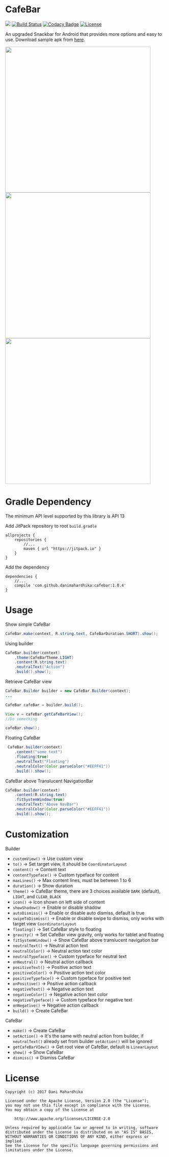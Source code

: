 # CafeBar
[![](https://jitpack.io/v/danimahardhika/cafebar.svg)](https://jitpack.io/#danimahardhika/cafebar) [![Build Status](https://travis-ci.org/danimahardhika/cafebar.svg?branch=master)](https://travis-ci.org/danimahardhika/cafebar) [![Codacy Badge](https://api.codacy.com/project/badge/Grade/3b44524988a940fa9a48917bd6ed5367)](https://www.codacy.com/app/danimahardhika/wallpaperboard?utm_source=github.com&amp;utm_medium=referral&amp;utm_content=danimahardhika/wallpaperboard&amp;utm_campaign=Badge_Grade) [![License](https://img.shields.io/badge/License-Apache%202.0-blue.svg)](https://opensource.org/licenses/Apache-2.0) 

An upgraded Snackbar for Android that provides more options and easy to use. Download sample apk from [here](https://github.com/danimahardhika/cafebar/releases/download/1.0.0/sample-release.apk).

<img src="https://raw.githubusercontent.com/danimahardhika/cafebar/master/arts/screenshot.jpg" height="456"> <img src="https://raw.githubusercontent.com/danimahardhika/cafebar/master/arts/demo-0.gif" height="456"> <img src="https://raw.githubusercontent.com/danimahardhika/cafebar/master/arts/demo-1.gif" height="456">

# Gradle Dependency
The minimum API level supported by this library is API 13

Add JitPack repository to root ```build.gradle```
```Gradle
allprojects {
    repositories {
        //...
        maven { url "https://jitpack.io" }
    }
}
```
Add the dependency
```Gradle
dependencies {
    //...
    compile 'com.github.danimahardhika:cafebar:1.0.4'
}
```

# Usage
Show simple CafeBar
```java
CafeBar.make(context, R.string.text, CafeBarDuration.SHORT).show();
```

Using builder
```java
CafeBar.builder(context)
    .theme(CafeBarTheme.LIGHT)
    .content(R.string.text)
    .neutralText("Action")
    .build().show();
```

Retrieve CafeBar view
```java
CafeBar.Builder builder = new CafeBar.Builder(context);
...

CafeBar cafeBar = builder.build();

View v = cafeBar.getCafeBarView();
//Do something

cafeBar.show();
```

Floating CafeBar
```java
 CafeBar.builder(context)
    .content("some text")
    .floating(true)
    .neutralText("Floating")
    .neutralColor(Color.parseColor("#EEFF41"))
    .build().show();
```

CafeBar above Translucent NavigationBar
```java
CafeBar.builder(context)
    .content(R.string.text)
    .fitSystemWindow(true)
    .neutralText("Above NavBar")
    .neutralColor(Color.parseColor("#EEFF41"))
    .build().show();
```

# Customization
Builder
- `customView()` &#8594; Use custom view
- `to()` &#8594; Set target view, it should be `CoordinatorLayout`
- `content()` &#8594; Content text
- `contentTypeface()` &#8594; Custom typeface for content
- `maxLines()` &#8594; Max content lines, must be between 1 to 6
- `duration()` &#8594; Show duration
- `theme()` &#8594; CafeBar theme, there are 3 choices available `DARK` (default), `LIGHT`, and `CLEAR_BLACK`
- `icon()` &#8594; Icon shown on left side of content
- `showShadow()` &#8594; Enable or disable shadow
- `autoDismiss()` &#8594; Enable or disable auto dismiss, default is true
- `swipeToDismiss()` &#8594; Enable or disable swipe to dismiss, only works with target view `CoordinatorLayout`
- `floating()` &#8594; Set CafeBar style to floating
- `gravity()` &#8594; Set CafeBar view gravity, only works for tablet and floating
- `fitSystemWindow()` &#8594; Show CafeBar above translucent navigation bar
- `neutralText()` &#8594; Neutral action text
- `neutralColor()` &#8594; Neutral action text color
- `neutralTypeface()` &#8594; Custom typeface for neutral text
- `onNeutral()` &#8594; Neutral action callback
- `positiveText()` &#8594; Positive action text
- `positiveColor()` &#8594; Positive action text color
- `positiveTypeface()` &#8594; Custom typeface for positive text
- `onPositive()` &#8594; Positive action callback
- `negativeText()` &#8594; Negative action text
- `negativeColor()` &#8594; Negative action text color
- `negativeTypeface()` &#8594; Custom typeface for negative text
- `onNegative()` &#8594; Negative action callback
- `build()` &#8594; Create CafeBar

CafeBar
- `make()` &#8594; Create CafeBar
- `setAction()` &#8594; It's the same with neutral action from builder, if `neutralText()` already set from builder `setAction()` will be ignored
- `getCafeBarVIew()` &#8594; Get root view of CafeBar, default is `LinearLayout`
- `show()` &#8594; Show CafeBar
- `dismiss()` &#8594; Dismiss CafeBar

# License
```
Copyright (c) 2017 Dani Mahardhika

Licensed under the Apache License, Version 2.0 (the "License");
you may not use this file except in compliance with the License.
You may obtain a copy of the License at

    http://www.apache.org/licenses/LICENSE-2.0

Unless required by applicable law or agreed to in writing, software
distributed under the License is distributed on an "AS IS" BASIS,
WITHOUT WARRANTIES OR CONDITIONS OF ANY KIND, either express or implied.
See the License for the specific language governing permissions and
limitations under the License.
```
